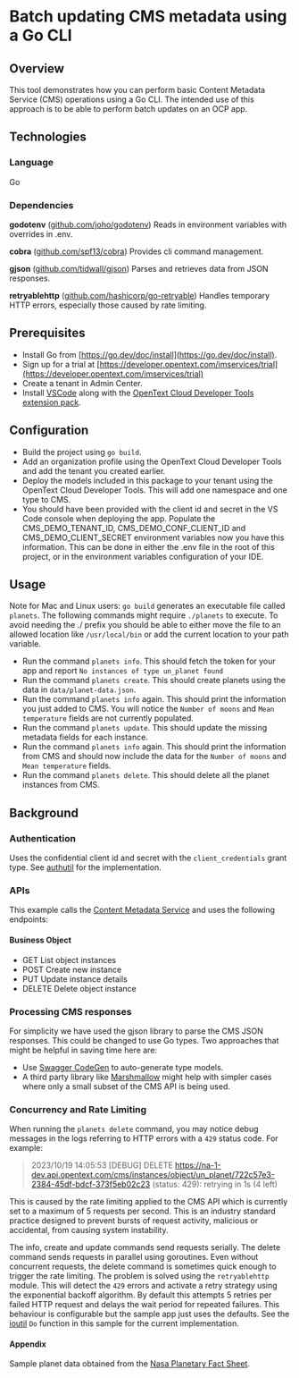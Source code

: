 # Batch updating CMS metadata using a Go CLI

## Overview

This tool demonstrates how you can perform basic Content Metadata Service (CMS) operations using a Go CLI. The intended use of this approach is to be able to perform batch updates on an OCP app.

## Technologies

### Language

Go

### Dependencies

**godotenv** ([github.com/joho/godotenv](https://github.com/joho/godotenv))
Reads in environment variables with overrides in .env.

**cobra** ([github.com/spf13/cobra](https://github.com/spf13/cobra))
Provides cli command management.

**gjson** ([github.com/tidwall/gjson](https://github.com/tidwall/gjson))
Parses and retrieves data from JSON responses.

**retryablehttp** ([github.com/hashicorp/go-retryable](https://github.com/hashicorp/go-retryablehttp))
Handles temporary HTTP errors, especially those caused by rate limiting.

## Prerequisites

* Install Go from [https://go.dev/doc/install](https://go.dev/doc/install).
* Sign up for a trial at [https://developer.opentext.com/imservices/trial](https://developer.opentext.com/imservices/trial)
* Create a tenant in Admin Center.
* Install [VSCode](https://code.visualstudio.com) along with the [OpenText Cloud Developer Tools extension pack](https://marketplace.visualstudio.com/items?itemName=OpenText.ot2-vscode-extension-pack).

## Configuration

* Build the project using `go build`.
* Add an organization profile using the OpenText Cloud Developer Tools and add the tenant you created earlier.
* Deploy the models included in this package to your tenant using the OpenText Cloud Developer Tools. This will add one namespace and one type to CMS.
* You should have been provided with the client id and secret in the VS Code console when deploying the app. Populate the CMS_DEMO_TENANT_ID, CMS_DEMO_CONF_CLIENT_ID and CMS_DEMO_CLIENT_SECRET environment variables now you have this information. This can be done in either the .env file in the root of this project, or in the environment variables configuration of your IDE.

## Usage

Note for Mac and Linux users: `go build` generates an executable file called `planets`. The following commands might require `./planets` to execute. To avoid needing the ./ prefix you should be able to either move the file to an allowed location like `/usr/local/bin` or add the current location to your path variable.

* Run the command `planets info`. This should fetch the token for your app and report `No instances of type un_planet found`
* Run the command `planets create`. This should create planets using the data in `data/planet-data.json`.
* Run the command `planets info` again. This should print the information you just added to CMS. You will notice the `Number of moons` and `Mean temperature` fields are not currently populated.
* Run the command `planets update`. This should update the missing metadata fields for each instance.
* Run the command `planets info` again. This should print the information from CMS and should now include the data for the `Number of moons` and `Mean temperature` fields.
* Run the command `planets delete`. This should delete all the planet instances from CMS.

## Background

### Authentication

Uses the confidential client id and secret with the `client_credentials` grant type. See [authutil](internal/util/auth/authutil.go) for the implementation.

### APIs

This example calls the [Content Metadata Service](https://developer.opentext.com/imservices/products/contentmetadataservice) and uses the following endpoints:

#### Business Object

* GET List object instances
* POST Create new instance
* PUT Update instance details
* DELETE Delete object instance

### Processing CMS responses

For simplicity we have used the gjson library to parse the CMS JSON responses. This could be changed to use Go types. Two approaches that might be helpful in saving time here are:

* Use [Swagger CodeGen](https://swagger.io/tools/swagger-codegen/) to auto-generate type models.
* A third party library like [Marshmallow](https://github.com/PerimeterX/marshmallow) might help with simpler cases where only a small subset of the CMS API is being used.

### Concurrency and Rate Limiting

When running the `planets delete` command, you may notice debug messages in the logs referring to HTTP errors with a `429` status code. For example:

> 2023/10/19 14:05:53 [DEBUG] DELETE https://na-1-dev.api.opentext.com/cms/instances/object/un_planet/722c57e3-2384-45df-bdcf-373f5eb02c23 (status: 429): retrying in 1s (4 left)

This is caused by the rate limiting applied to the CMS API which is currently set to a maximum of 5 requests per second. This is an industry standard practice designed to prevent bursts of request activity, malicious or accidental, from causing system instability.

The info, create and update commands send requests serially. The delete command sends requests in parallel using goroutines. Even without concurrent requests, the delete command is sometimes quick enough to trigger the rate limiting. The problem is solved using the `retryablehttp` module. This will detect the `429` errors and activate a retry strategy using the exponential backoff algorithm. By default this attempts 5 retries per failed HTTP request and delays the wait period for repeated failures. This behaviour is configurable but the sample app just uses the defaults. See the [ioutil](internal/util/io/ioutil.go) `Do` function in this sample for the current implementation.

#### Appendix

Sample planet data obtained from the [Nasa Planetary Fact Sheet](https://nssdc.gsfc.nasa.gov/planetary/factsheet/).
